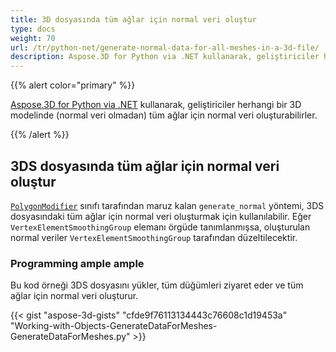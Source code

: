 ```yaml
---
title: 3D dosyasında tüm ağlar için normal veri oluştur
type: docs
weight: 70
url: /tr/python-net/generate-normal-data-for-all-meshes-in-a-3d-file/
description: Aspose.3D for Python via .NET kullanarak, geliştiriciler herhangi bir 3D modelinde (normal veri olmadan) tüm ağlar için normal veri oluşturabilirler.
---
```

{{% alert color="primary" %}}

[Aspose.3D for Python via .NET](https://products.aspose.com/3d/python-net/) kullanarak, geliştiriciler herhangi bir 3D modelinde (normal veri olmadan) tüm ağlar için normal veri oluşturabilirler.

{{% /alert %}}
##  **3DS dosyasında tüm ağlar için normal veri oluştur**
[`PolygonModifier`](https://reference.aspose.com/3d/net/aspose.threed.entities/polygonmodifier) sınıfı tarafından maruz kalan `generate_normal` yöntemi, 3DS dosyasındaki tüm ağlar için normal veri oluşturmak için kullanılabilir. Eğer `VertexElementSmoothingGroup` elemanı örgüde tanımlanmışsa, oluşturulan normal veriler `VertexElementSmoothingGroup` tarafından düzeltilecektir.
###  **Programming ample ample**
Bu kod örneği 3DS dosyasını yükler, tüm düğümleri ziyaret eder ve tüm ağlar için normal veri oluşturur.

{{< gist "aspose-3d-gists" "cfde9f76113134443c76608c1d19453a" "Working-with-Objects-GenerateDataForMeshes-GenerateDataForMeshes.py" >}}
